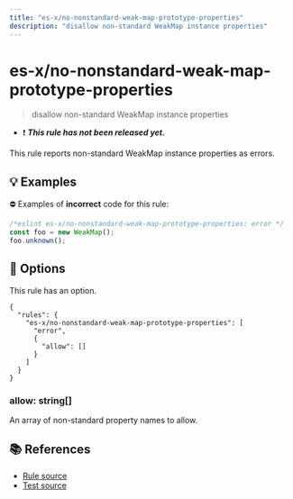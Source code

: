 ```yaml
---
title: "es-x/no-nonstandard-weak-map-prototype-properties"
description: "disallow non-standard WeakMap instance properties"
---
```


# es-x/no-nonstandard-weak-map-prototype-properties
> disallow non-standard WeakMap instance properties

- ❗ <badge text="This rule has not been released yet." vertical="middle" type="error"> ***This rule has not been released yet.*** </badge>

This rule reports non-standard WeakMap instance properties as errors.

## 💡 Examples

⛔ Examples of **incorrect** code for this rule:

<eslint-playground type="bad">

```js
/*eslint es-x/no-nonstandard-weak-map-prototype-properties: error */
const foo = new WeakMap();
foo.unknown();
```

</eslint-playground>

## 🔧 Options

This rule has an option.

```jsonc
{
  "rules": {
    "es-x/no-nonstandard-weak-map-prototype-properties": [
      "error",
      {
        "allow": []
      }
    ]
  }
}
```

### allow: string[]

An array of non-standard property names to allow.

## 📚 References

- [Rule source](https://github.com/eslint-community/eslint-plugin-es-x/blob/master/lib/rules/no-nonstandard-weak-map-prototype-properties.js)
- [Test source](https://github.com/eslint-community/eslint-plugin-es-x/blob/master/tests/lib/rules/no-nonstandard-weak-map-prototype-properties.js)
